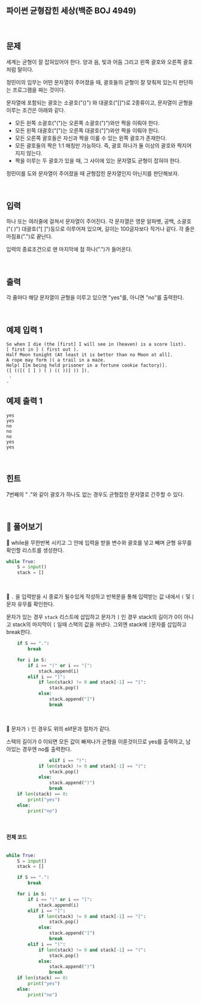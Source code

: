 ## 파이썬 균형잡힌 세상(백준 BOJ 4949)

<br>

## 문제

세계는 균형이 잘 잡혀있어야 한다. 양과 음, 빛과 어둠 그리고 왼쪽 괄호와 오른쪽 괄호처럼 말이다.

정민이의 임무는 어떤 문자열이 주어졌을 때, 괄호들의 균형이 잘 맞춰져 있는지 판단하는 프로그램을 짜는 것이다.

문자열에 포함되는 괄호는 소괄호("()") 와 대괄호("[]")로 2종류이고, 문자열이 균형을 이루는 조건은 아래와 같다.

- 모든 왼쪽 소괄호("(")는 오른쪽 소괄호(")")와만 짝을 이뤄야 한다.
- 모든 왼쪽 대괄호("[")는 오른쪽 대괄호("]")와만 짝을 이뤄야 한다.
- 모든 오른쪽 괄호들은 자신과 짝을 이룰 수 있는 왼쪽 괄호가 존재한다.
- 모든 괄호들의 짝은 1:1 매칭만 가능하다. 즉, 괄호 하나가 둘 이상의 괄호와 짝지어지지 않는다.
- 짝을 이루는 두 괄호가 있을 때, 그 사이에 있는 문자열도 균형이 잡혀야 한다.

정민이를 도와 문자열이 주어졌을 때 균형잡힌 문자열인지 아닌지를 판단해보자.

<br>

## 입력

하나 또는 여러줄에 걸쳐서 문자열이 주어진다. 각 문자열은 영문 알파벳, 공백, 소괄호("( )") 대괄호("[ ]")등으로 이루어져 있으며, 길이는 100글자보다 작거나 같다. 각 줄은 마침표(".")로 끝난다.

입력의 종료조건으로 맨 마지막에 점 하나(".")가 들어온다.

<br>

## 출력

각 줄마다 해당 문자열이 균형을 이루고 있으면 "yes"를, 아니면 "no"를 출력한다.

<br>

## 예제 입력 1

```
So when I die (the [first] I will see in (heaven) is a score list).
[ first in ] ( first out ).
Half Moon tonight (At least it is better than no Moon at all].
A rope may form )( a trail in a maze.
Help( I[m being held prisoner in a fortune cookie factory)].
([ (([( [ ] ) ( ) (( ))] )) ]).
 .
.
```

## 예제 출력 1

```
yes
yes
no
no
no
yes
yes
```

<br>

## 힌트

7번째의 " ."와 같이 괄호가 하나도 없는 경우도 균형잡힌 문자열로 간주할 수 있다.

<br>

## 📝 풀어보기 

📌 while을 무한반복 시키고 그 안에 입력을 받을 변수와 괄호를 넣고 빼며 균형 유무를 확인할 리스트를 생성한다.

``` python
while True:
    S = input()
    stack = []
```

<br>

📌 `.` 을 입력받을 시 종료가 될수있게 작성하고 반복문을 통해 입력받는 값 내에서 `(` 및 `[` 문자 유무를 확인한다.

문자가 있는 경우 `stack` 리스트에 삽입하고 문자가 `]` 인 경우 stack의 길이가 0이 아니고 stack의 마지막이 `[` 일때 스택의 값을 꺼낸다. 그외엔 stack에 `]`문자를 삽입하고 break한다.

``` python
    if S == ".":
        break

    for i in S:
        if i == "(" or i == "[":
            stack.append(i)
        elif i == "]":
            if len(stack) != 0 and stack[-1] == "[":
                stack.pop()
            else:
                stack.append("]")
                break
```

<br>

📌 문자가 `)` 인 경우도 위의 elif문과 절차가 같다.

스택의 길이가 0 이되면 모든 값이 빠져나가 균형을 이룬것이므로 yes를 출력하고, 남아있는 경우엔 no를 출력한다.

``` python
				elif i == ")":
            if len(stack) != 0 and stack[-1] == "(":
                stack.pop()
            else:
                stack.append(")")
                break
    if len(stack) == 0:
        print("yes")
    else:
        print("no")
```

<br>

#### 전체 코드

``` python

while True:
    S = input()
    stack = []

    if S == ".":
        break

    for i in S:
        if i == "(" or i == "[":
            stack.append(i)
        elif i == "]":
            if len(stack) != 0 and stack[-1] == "[":
                stack.pop()
            else:
                stack.append("]")
                break
        elif i == ")":
            if len(stack) != 0 and stack[-1] == "(":
                stack.pop()
            else:
                stack.append(")")
                break
    if len(stack) == 0:
        print("yes")
    else:
        print("no")
```

